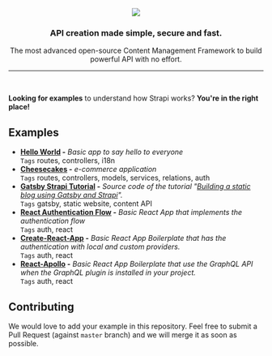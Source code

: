 <p align="center"><img src="https://cldup.com/7umchwdUBh.png" /></p>
<h3 align="center">API creation made simple, secure and fast.</h3>
<p align="center">The most advanced open-source Content Management Framework to build powerful API with no effort.</p>

***

<br />

**Looking for examples** to understand how Strapi works? **You're in the right place!** <br />

## Examples

- **[Hello World](./hello-world) -** *Basic app to say hello to everyone* <br />
   `Tags` routes, controllers, i18n
- **[Cheesecakes](./cheesecakes) -** *e-commerce application* <br />
   `Tags` routes, controllers, models, services, relations, auth
- **[Gatsby Strapi Tutorial](./gatsby-strapi-tutorial) -** *Source code of the tutorial "[Building a static blog using Gatsby and Strapi](https://blog.strapi.io/building-a-static-website-using-gatsby-and-strapi)".* <br />
   `Tags` gatsby, static website, content API
- **[React Authentication Flow](./login-react) -** *Basic React App that implements the authentication flow* <br />
   `Tags` auth, react
- **[Create-React-App](./good-old-react-authentication-flow) -** *Basic React App Boilerplate that has the authentication with local and custom providers.* <br />
   `Tags` auth, react
- **[React-Apollo](./react-apollo) -** *Basic React App Boilerplate that use the GraphQL API when the GraphQL plugin is installed in your project.* <br />
  `Tags` auth, react

## Contributing

We would love to add your example in this repository. Feel free to submit a Pull Request (against `master` branch) and we will merge it as soon as possible.
